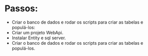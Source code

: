 # Passos:

- Criar o banco de dados e rodar os scripts para criar as tabelas e populá-los:
- Criar um projeto WebApi.
- Instalar Entity e sql server.
- Criar o banco de dados e rodar os scripts para criar as tabelas e populá-los.
